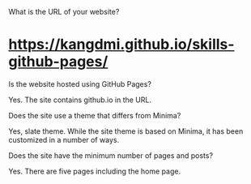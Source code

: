 What is the URL of your website?
# <a href="https://kangdmi.github.io/skills-github-pages/">https://kangdmi.github.io/skills-github-pages/</a>

Is the website hosted using GitHub Pages?

Yes. The site contains github.io in the URL.

Does the site use a theme that differs from Minima?

Yes, slate theme. While the site theme is based on Minima, it has been customized in a number of ways.

Does the site have the minimum number of pages and posts?

Yes. There are five pages including the home page.
